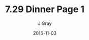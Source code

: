 ---
title: '7.29 Dinner Page 1'
alt: 'Mysteries of the Arcana'
date: '2016-11-03'
author: 'J Gray'
artist: 'Keira'
chapter: '7 Tales of the Arcana'
filler: false
---